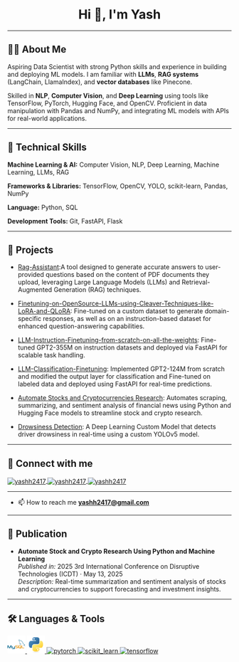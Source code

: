 <h1 align="center">Hi 👋, I'm Yash</h1>

---

## 👨‍💻 About Me

Aspiring Data Scientist with strong Python skills and experience in building and deploying ML models. I am familiar with **LLMs**, **RAG systems** (LangChain, LlamaIndex), and **vector databases** like Pinecone.

Skilled in **NLP**, **Computer Vision**, and **Deep Learning** using tools like TensorFlow, PyTorch, Hugging Face, and OpenCV. Proficient in data manipulation with Pandas and NumPy, and integrating ML models with APIs for real-world applications.

---

## 🧠 Technical Skills

**Machine Learning & AI:**  Computer Vision, NLP, Deep Learning, Machine Learning, LLMs, RAG

**Frameworks & Libraries:**  TensorFlow, OpenCV, YOLO, scikit-learn, Pandas, NumPy

**Language:**  Python, SQL

**Development Tools:**  Git, FastAPI, Flask

---

## 🚀 Projects

* [Rag-Assistant](https://github.com/yashh2417/rag-assistant):A tool designed to generate accurate answers to user-provided questions based on the content of PDF documents they upload, leveraging Large Language Models (LLMs) and Retrieval-Augmented Generation (RAG) techniques.

* [Finetuning-on-OpenSource-LLMs-using-Cleaver-Techniques-like-LoRA-and-QLoRA](https://github.com/yashh2417/LLM-Finetuning-using-LoRA-and-QLoRA): Fine-tuned on a custom dataset to generate domain-specific responses, as well as on an instruction-based dataset for enhanced question-answering capabilities.

* [LLM-Instruction-Finetuning-from-scratch-on-all-the-weights](https://github.com/yashh2417/LLM-Assistant): Fine-tuned GPT2-355M on instruction datasets and deployed via FastAPI for scalable task handling.

* [LLM-Classification-Finetuning](https://github.com/yashh2417/LLM-Classification): Implemented GPT2-124M from scratch and modified the output layer for classification and Fine-tuned on labeled data and deployed using FastAPI for real-time predictions.

* [Automate Stocks and Cryptocurrencies Research](https://github.com/yashh2417/stock-and-crypto-research): Automates scraping, summarizing, and sentiment analysis of financial news using Python and Hugging Face models to streamline stock and crypto research.

* [Drowsiness Detection](https://github.com/yashh2417/drowsiness-detection-android-app): A Deep Learning Custom Model that detects driver drowsiness in real-time using a custom YOLOv5 model.

---

## 💬 Connect with me

<p align="left">
<a href="https://twitter.com/yashh2417" target="blank">
  <img align="center" src="https://raw.githubusercontent.com/rahuldkjain/github-profile-readme-generator/master/src/images/icons/Social/twitter.svg" alt="yashh2417" height="30" width="40" />
</a>
<a href="https://linkedin.com/in/yashh2417" target="blank">
  <img align="center" src="https://raw.githubusercontent.com/rahuldkjain/github-profile-readme-generator/master/src/images/icons/Social/linked-in-alt.svg" alt="yashh2417" height="30" width="40" />
</a>
<a href="https://instagram.com/yashh2417" target="blank">
  <img align="center" src="https://raw.githubusercontent.com/rahuldkjain/github-profile-readme-generator/master/src/images/icons/Social/instagram.svg" alt="yashh2417" height="30" width="40" />
</a>
</p>

---

- 📫 How to reach me **yashh2417@gmail.com**

---

## 📄 Publication

* **Automate Stock and Crypto Research Using Python and Machine Learning**  
  *Published in:* 2025 3rd International Conference on Disruptive Technologies (ICDT) · May 13, 2025  
  *Description:* Real-time summarization and sentiment analysis of stocks and cryptocurrencies to support forecasting and investment insights.

---

## 🛠️ Languages & Tools

<p align="left">  </a> <a href="https://www.mysql.com/" target="_blank" rel="noreferrer"> <img src="https://raw.githubusercontent.com/devicons/devicon/master/icons/mysql/mysql-original-wordmark.svg" alt="mysql" width="40" height="40"/> </a> <a href="https://www.python.org" target="_blank" rel="noreferrer"> <img src="https://raw.githubusercontent.com/devicons/devicon/master/icons/python/python-original.svg" alt="python" width="40" height="40"/> </a> <a href="https://pytorch.org/" target="_blank" rel="noreferrer"> <img src="https://www.vectorlogo.zone/logos/pytorch/pytorch-icon.svg" alt="pytorch" width="40" height="40"/> </a> <a href="https://scikit-learn.org/" target="_blank" rel="noreferrer"> <img src="https://upload.wikimedia.org/wikipedia/commons/0/05/Scikit_learn_logo_small.svg" alt="scikit_learn" width="40" height="40"/> </a> <a href="https://www.tensorflow.org" target="_blank" rel="noreferrer"> <img src="https://www.vectorlogo.zone/logos/tensorflow/tensorflow-icon.svg" alt="tensorflow" width="40" height="40"/> </a> </p>
